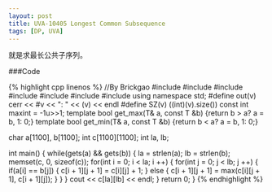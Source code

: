 ```yaml
---
layout: post
title: UVA-10405 Longest Common Subsequence
tags: [DP, UVA]
---
```


就是求最长公共子序列。

###Code

{% highlight cpp linenos %}
//By Brickgao
#include <iostream>
#include <cstdio>
#include <cstring>
#include <cmath>
#include <cstdlib>
#include <algorithm>
#include <vector>
using namespace std;
#define out(v) cerr << #v << ": " << (v) << endl
#define SZ(v) ((int)(v).size())
const int maxint = -1u>>1;
template <class T> bool get_max(T& a, const T &b) {return b > a? a = b, 1: 0;}
template <class T> bool get_min(T& a, const T &b) {return b < a? a = b, 1: 0;}

char a[1100], b[1100];
int c[1100][1100];
int la, lb;

int main() {
    while(gets(a) && gets(b)) {
        la = strlen(a);
        lb = strlen(b);
        memset(c, 0, sizeof(c));
        for(int i = 0; i < la; i ++) {
            for(int j = 0; j < lb; j ++) {
                if(a[i] == b[j]) {
                    c[i + 1][j + 1] = c[i][j] + 1; 
                }
                else {
                    c[i + 1][j + 1] = max(c[i][j + 1], c[i + 1][j]); 
                }
            }
        }
        cout << c[la][lb] << endl;
    }
    return 0;
}
{% endhighlight %}
